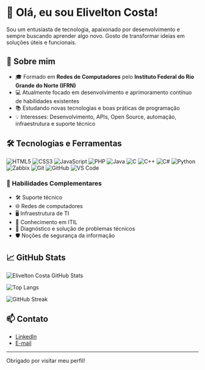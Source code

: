 # 👋 Olá, eu sou Elivelton Costa!

Sou um entusiasta de tecnologia, apaixonado por desenvolvimento e sempre buscando aprender algo novo. Gosto de transformar ideias em soluções úteis e funcionais.

## 🚀 Sobre mim

- 🎓 Formado em **Redes de Computadores** pelo **Instituto Federal do Rio Grande do Norte (IFRN)**
- 💻 Atualmente focado em desenvolvimento e aprimoramento contínuo de habilidades existentes
- 📚 Estudando novas tecnologias e boas práticas de programação
- 💡 Interesses: Desenvolvimento, APIs, Open Source, automação, infraestrutura e suporte técnico

## 🛠️ Tecnologias e Ferramentas

![HTML5](https://img.shields.io/badge/-HTML5-E34F26?style=flat&logo=html5&logoColor=white)
![CSS3](https://img.shields.io/badge/-CSS3-1572B6?style=flat&logo=css3)
![JavaScript](https://img.shields.io/badge/-JavaScript-F7DF1E?style=flat&logo=javascript&logoColor=black)
![PHP](https://img.shields.io/badge/-PHP-777BB4?style=flat&logo=php&logoColor=white)
![Java](https://img.shields.io/badge/-Java-007396?style=flat&logo=java&logoColor=white)
![C](https://img.shields.io/badge/-C-00599C?style=flat&logo=c&logoColor=white)
![C++](https://img.shields.io/badge/-C++-00599C?style=flat&logo=c%2b%2b&logoColor=white)
![C#](https://img.shields.io/badge/-CSharp-239120?style=flat&logo=c-sharp&logoColor=white)
![Python](https://img.shields.io/badge/-Python-3776AB?style=flat&logo=python&logoColor=white)
![Zabbix](https://img.shields.io/badge/-Zabbix-DC382D?style=flat&logo=zabbix&logoColor=white)
![Git](https://img.shields.io/badge/-Git-F05032?style=flat&logo=git&logoColor=white)
![GitHub](https://img.shields.io/badge/-GitHub-181717?style=flat&logo=github&logoColor=white)
![VS Code](https://img.shields.io/badge/-VS%20Code-007ACC?style=flat&logo=visual-studio-code)

### 🧰 Habilidades Complementares

- 🛠️ Suporte técnico
- 🌐 Redes de computadores
- 🖥️ Infraestrutura de TI
- 📘 Conhecimento em ITIL
- 🔧 Diagnóstico e solução de problemas técnicos
- 🛡️ Noções de segurança da informação

## 📈 GitHub Stats

![Elivelton Costa GitHub Stats](https://github-readme-stats.vercel.app/api?username=elivelton-costa&show_icons=true&theme=transparent)

![Top Langs](https://github-readme-stats.vercel.app/api/top-langs/?username=elivelton-costa&layout=compact&theme=transparent)

![GitHub Streak](https://github-readme-streak-stats.herokuapp.com?user=elivelton-costa&theme=transparent)

## 📫 Contato

- [LinkedIn](https://www.linkedin.com/in/elivelton-costa)
- [E-mail](mailto:elivelton_costa@live.com)

---

Obrigado por visitar meu perfil!

<!-- **elivelton-costa/elivelton-costa** is a ✨ _special_ ✨ repository because its `README.md` (this file) appears on your GitHub profile. -->
